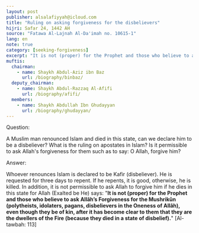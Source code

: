 ```yaml
---
layout: post
publisher: alsalafiyyah@icloud.com
title: "Ruling on asking forgiveness for the disbelievers"
hijri: Safar 24, 1442 AH
source: "Fatawa Al-Lajnah Al-Da'imah no. 10615-1"
lang: en
note: true
category: [seeking-forgiveness]
excerpt: "It is not (proper) for the Prophet and those who believe to ask Allâh’s Forgiveness for the Mushrikûn (polytheists, idolaters, pagans, disbelievers in the Oneness of Allâh), even though they be of kin, after it has become clear to them that they are the dwellers of the Fire (because they died in a state of disbelief)."
muftis:
  chairman: 
    - name: Shaykh Abdul-Aziz ibn Baz
      url: /biography/binbaz/
  deputy_chairman:
    - name: Shaykh Abdul-Razzaq Al-Afifi
      url: /biography/afifi/
  members:
    - name: Shaykh Abdullah Ibn Ghudayyan
      url: /biography/ghudayyan/
---
```


Question:

A Muslim man renounced Islam and died in this state, can we declare him to be a disbeliever? What is the ruling on apostates in Islam? Is it permissible to ask Allah's forgiveness for them such as to say: O Allah, forgive him? 

Answer: 

Whoever renounces Islam is declared to be Kafir (disbeliever). He is requested for three days to repent. If he repents, it is good, otherwise, he is killed. In addition, it is not permissible to ask Allah to forgive him if he dies in this state for Allah (Exalted be He) says: "**It is not (proper) for the Prophet and those who believe to ask Allâh’s Forgiveness for the Mushrikûn (polytheists, idolaters, pagans, disbelievers in the Oneness of Allâh), even though they be of kin, after it has become clear to them that they are the dwellers of the Fire (because they died in a state of disbelief).**" [Al-tawbah: 113]
